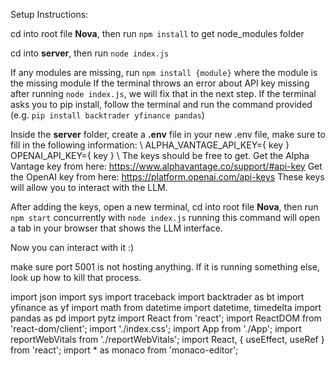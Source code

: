 Setup Instructions:

cd into root file **Nova**, then run `npm install` to get node_modules folder 

cd into **server**, then run `node index.js`

If any modules are missing, run `npm install {module}` where the module is the missing module
If the terminal throws an error about API key missing after running `node index.js`, we will fix that in the next step.
If the terminal asks you to pip install, follow the terminal and run the command provided (e.g. `pip install backtrader yfinance pandas`)

Inside the **server** folder, create a **.env** file
in your new .env file, make sure to fill in the following information: 
\\
ALPHA_VANTAGE_API_KEY={ key }
OPENAI_API_KEY={ key }
\\
The keys should be free to get.
Get the Alpha Vantage key from here: https://www.alphavantage.co/support/#api-key
Get the OpenAI key from here: https://platform.openai.com/api-keys
These keys will allow you to interact with the LLM. 

After adding the keys, open a new terminal, cd into root file **Nova**, then run `npm start` concurrently with `node index.js`
running this command will open a tab in your browser that shows the LLM interface.

Now you can interact with it :)

make sure port 5001 is not hosting anything. If it is running something else, look up how to kill that process.

import json import sys import traceback import backtrader as bt import yfinance as yf import math from datetime import datetime, timedelta import pandas as pd import pytz import React from 'react'; import ReactDOM from 'react-dom/client'; import './index.css'; import App from './App'; import reportWebVitals from './reportWebVitals'; import React, { useEffect, useRef } from 'react'; import * as monaco from 'monaco-editor';

